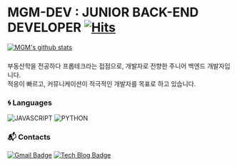 # MGM-DEV : JUNIOR BACK-END DEVELOPER  [![Hits](https://hits.seeyoufarm.com/api/count/incr/badge.svg?url=https%3A%2F%2Fgithub.com%2Fmgm-dev&count_bg=%2379C83D&title_bg=%23555555&icon=&icon_color=%23E7E7E7&title=hits&edge_flat=false)](https://hits.seeyoufarm.com)

[![MGM's github stats](https://github-readme-stats.vercel.app/api?username=mgm-dev)](https://github.com/anuraghazra/github-readme-stats)

### 

부동산학을 전공하다 프롭테크라는 접점으로, 개발자로 전향한 주니어 백엔드 개발자입니다.<br/>
적응이 빠르고, 커뮤니케이션이 적극적인 개발자를 목표로 하고 있습니다.

### :cyclone: Languages
![JAVASCRIPT](https://img.shields.io/badge/JAVASCRIPT-%E2%98%85%E2%98%85%E2%98%85%E2%98%85%E2%98%86-0696D7?style=plastic&logo=Javascript&logoColor=white) ![PYTHON](https://img.shields.io/badge/PYTHON-%E2%98%85%E2%98%85%E2%98%85%E2%98%86%E2%98%86-3DDC84?style=plastic&logo=Python&logoColor=white) 
### :mailbox_with_mail: Contacts
[![Gmail Badge](https://img.shields.io/badge/Gmail-d14836?style=flat-square&logo=Gmail&logoColor=white&link=mailto:tommin231@gmail.com)](mailto:tommin231@gmail.com) [![Tech Blog Badge](http://img.shields.io/badge/-Tech%20blog-black?style=flat-square&logo=github&link=https://velog.io/@mgm-dev)](https://velog.io/@mgm-dev)
